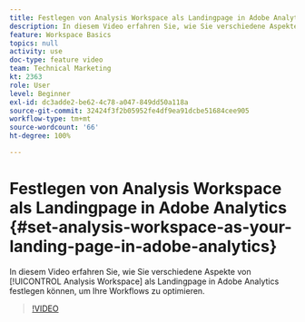 ```yaml
---
title: Festlegen von Analysis Workspace als Landingpage in Adobe Analytics
description: In diesem Video erfahren Sie, wie Sie verschiedene Aspekte von Analysis Workspace als Landingpage in Adobe Analytics festlegen können, um Ihre Workflows zu optimieren.
feature: Workspace Basics
topics: null
activity: use
doc-type: feature video
team: Technical Marketing
kt: 2363
role: User
level: Beginner
exl-id: dc3adde2-be62-4c78-a047-849dd50a118a
source-git-commit: 32424f3f2b05952fe4df9ea91dcbe51684cee905
workflow-type: tm+mt
source-wordcount: '66'
ht-degree: 100%

---
```


# Festlegen von Analysis Workspace als Landingpage in Adobe Analytics {#set-analysis-workspace-as-your-landing-page-in-adobe-analytics}

In diesem Video erfahren Sie, wie Sie verschiedene Aspekte von [!UICONTROL Analysis Workspace] als Landingpage in Adobe Analytics festlegen können, um Ihre Workflows zu optimieren.

>[!VIDEO](https://video.tv.adobe.com/v/25459/?quality=12)
